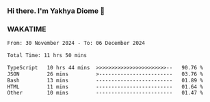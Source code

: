 ### Hi there. I'm Yakhya Diome 👋

### WAKATIME
<!--START_SECTION:waka-->

```txt
From: 30 November 2024 - To: 06 December 2024

Total Time: 11 hrs 50 mins

TypeScript   10 hrs 44 mins  >>>>>>>>>>>>>>>>>>>>>>>--   90.76 %
JSON         26 mins         >------------------------   03.76 %
Bash         13 mins         -------------------------   01.89 %
HTML         11 mins         -------------------------   01.64 %
Other        10 mins         -------------------------   01.47 %
```

<!--END_SECTION:waka-->
